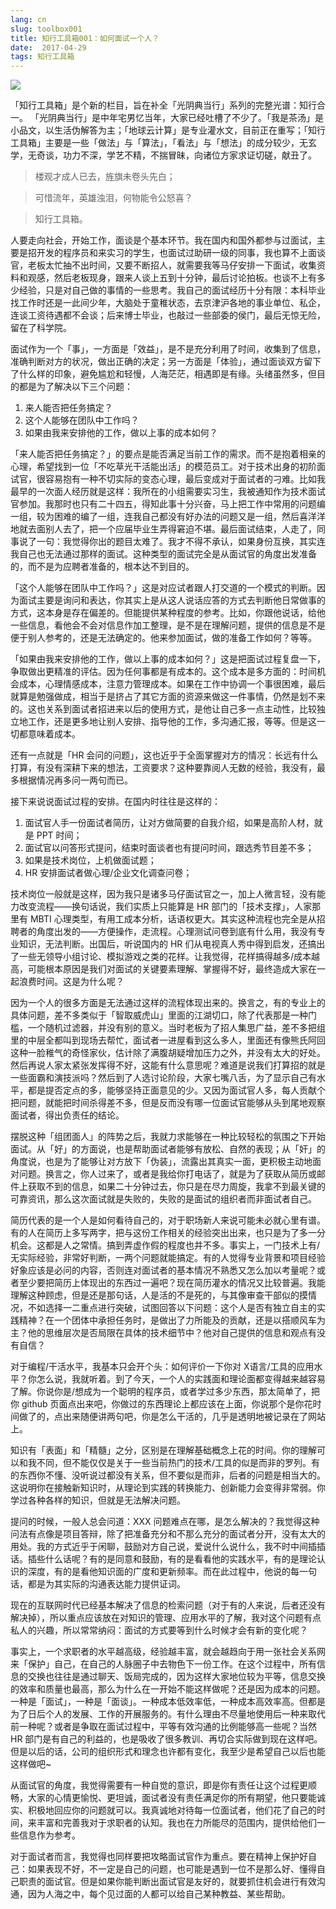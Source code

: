 ```yaml
---
lang: cn
slug: toolbox001
title: 知行工具箱001：如何面试一个人？
date:  2017-04-29
tags: 知行工具箱
---
```

<!-- more -->
![](http://oouh9u8nz.bkt.gdipper.com//toolbox001.jpg)

「知行工具箱」是个新的栏目，旨在补全「光阴典当行」系列的完整光谱：知行合一。
「光阴典当行」是中年宅男忆当年，大家已经吐槽了不少了。「我是茶汤」是小品文，以生活伪解答为主；「地球云计算」是专业灌水文，目前正在重写；「知行工具箱」主要是一些「做法」与「算法」，「看法」与「想法」的成分较少，无玄学，无奇谈，功力不深，学艺不精，不揣冒昧，向诸位方家求证切磋，献丑了。

> 楼观才成人已去，旌旗未卷头先白；

> 可惜流年，英雄浊泪，何物能令公怒喜？

> 知行工具箱。

人要走向社会，开始工作，面谈是个基本环节。我在国内和国外都参与过面试，主要是招开发的程序员和来实习的学生，也面试过助研一级的同事，我也算不上面谈官，老板太忙抽不出时间，又要不断招人，就需要我等马仔安排一下面试，收集资料和观感，然后老板现身，跟来人谈上五到十分钟，最后讨论拍板。也谈不上有多少经验，只是对自己做的事情的一些思考。我自己的面试经历十分有限：本科毕业找工作时还是一此间少年，大脑处于童稚状态，去京津沪各地的事业单位、私企，连谈工资待遇都不会谈；后来博士毕业，也敲过一些部委的侯门，最后无惊无险，留在了科学院。

面试作为一个「事」，一方面是「效益」，是不是充分利用了时间，收集到了信息，准确判断对方的状况，做出正确的决定；另一方面是「体验」，通过面谈双方留下了什么样的印象，避免尴尬和轻慢，人海茫茫，相遇即是有缘。头绪虽然多，但目的都是为了解决以下三个问题：

1. 来人能否把任务搞定？
1. 这个人能够在团队中工作吗？
1. 如果由我来安排他的工作，做以上事的成本如何？

「来人能否把任务搞定？」的要点是能否满足当前工作的需求。而不是抱着相亲的心理，希望找到一位「不吃草光干活能出活」的模范员工。对于技术出身的初阶面试官，很容易抱有一种不切实际的变态心理，最后变成对于面试者的刁难。比如我最早的一次面人经历就是这样：我所在的小组需要实习生，我被通知作为技术面试官参加。我那时也只有二十四五，得知此事十分兴奋，马上把工作中常用的问题编一组，较为困难的编了一组，连我自己都没有好办法的问题又是一组，然后喜洋洋地就去面别人去了，把一个应届毕业生弄得窘迫不堪。最后面试结束，人走了，同事说了一句：我觉得你出的题目太难了。我才不得不承认，如果身份互换，其实连我自己也无法通过那样的面试。这种类型的面试完全是从面试官的角度出发准备的，而不是为应聘者准备的，根本达不到目的。

「这个人能够在团队中工作吗？」这是对应试者跟人打交道的一个模式的判断。因为面试主要是询问和表达，你其实上是从这人说话应答的方式去判断他日常做事的方式，这本身是存在偏差的。但能提供某种程度的参考。比如，你跟他说话，给他一些信息，看他会不会对信息作加工整理，是不是在理解问题，提供的信息是不是便于别人参考的，还是无法确定的。他来参加面试，做的准备工作如何？等等。

「如果由我来安排他的工作，做以上事的成本如何？」这是把面试过程复盘一下，争取做出更精准的评估。因为任何事都是有成本的。这个成本是多方面的：时间机会成本，心理情感成本，注意力管理成本。如果在工作中协调一个事很困难，最后就算是勉强做成，相当于是挤占了其它方面的资源来做这一件事情，仍然是划不来的。这也关系到面试者招进来以后的使用方式，是他让自己多一点主动性，比较独立地工作，还是更多地让别人安排、指导他的工作，多沟通汇报，等等。但是这一切都意味着成本。

还有一点就是「HR 会问的问题」，这也近乎于全面掌握对方的情况：长远有什么打算，有没有深耕下来的想法，工资要求？这种要靠阅人无数的经验，我没有，最多根据情况再多问一两句而已。

接下来说说面试过程的安排。在国内时往往是这样的：

1. 面试官人手一份面试者简历，让对方做简要的自我介绍，如果是高阶人材，就是 PPT 时间；
1. 面试官以问答形式提问，结束时面谈者也有提问时间，跟选秀节目差不多；
1. 如果是技术岗位，上机做面试题；
1. HR 安排面试者做心理/企业文化调查问卷；

技术岗位一般就是这样，因为我只是诸多马仔面试官之一，加上人微言轻，没有能力改变流程——换句话说，我们实质上只能算是 HR 部门的「技术支撑」，人家那里有 MBTI 心理类型，有用工成本分析，话语权更大。其实这种流程也完全是从招聘者的角度出发的——方便操作，走流程。心理测试问卷到底有什么用，我没有专业知识，无法判断。出国后，听说国内的 HR 们从电视真人秀中得到启发，还搞出了一些无领导小组讨论、模拟游戏之类的花样。让我觉得，花样搞得越多/成本越高，可能根本原因是我们对面试的关键要素理解、掌握得不好，最终造成大家在一起浪费时间。这是为什么呢？

因为一个人的很多方面是无法通过这样的流程体现出来的。换言之，有的专业上的具体问题，差不多类似于「智取威虎山」里面的江湖切口，除了代表那是一种门槛，一个随机过滤器，并没有别的意义。当时老板为了招人集思广益，差不多把组里的中层全都叫到现场去帮忙，面试者一进屋看到这么多人，里面还有像熊氏阿回这种一脸稚气的奇怪家伙，估计除了满腹胡疑增加压力之外，并没有太大的好处。然后再说人家太紧张发挥得不好，这能有什么意思呢？难道是说我们打算招的就是一些面霸和演技派吗？然后到了人选讨论阶段，大家七嘴八舌，为了显示自己有水平，都是提否定点的多，能够坚持正面意见的少。又因为面试官人多，每人贡献个把问题，就能把时间杀得差不多，但是反而没有哪一位面试官能够从头到尾地观察面试者，得出负责任的结论。

摆脱这种「组团面人」的阵势之后，我就力求能够在一种比较轻松的氛围之下开始面试。从「好」的方面说，也是帮助面试者能够有放松、自然的表现；从「奸」的角度说，也是为了能够让对方放下「伪装」，流露出其真实一面，更积极主动地面对问题。换言之，你人过来了，或者是我给你打电话了，就是为了获取从简历或邮件上获取不到的信息，如果二十分钟过去，你只是在尽力周旋，我拿不到最关键的可靠资讯，那么这次面试就是失败的，失败的是面试的组织者而非面试者自己。

简历代表的是一个人是如何看待自己的，对于职场新人来说可能未必就心里有谱。有的人在简历上多写两字，把与这份工作相关的经验突出出来，也只是为了多一分机会。这都是人之常情。搞到弄虚作假的程度也并不多。事实上，一门技术上有/无实际经验，非常好判断，一两个问题就能搞定。有的人觉得专业背景和项目经验好象应该是必问的内容，否则连对面试者的基本情况不熟悉又怎么加以考量呢？或者至少要把简历上体现出的东西过一遍吧？现在简历灌水的情况又比较普遍。我能理解这种顾虑，但是还是那句话，人是活的不是死的，与其像审查干部似的摸情况，不如选择一二重点进行突破，试图回答以下问题：这个人是否有独立自主的实践精神？在一个团体中承担任务时，是做出了力所能及的贡献，还是以搭顺风车为主？他的思维层次是否局限在具体的技术细节中？他对自己提供的信息和观点有没有自信？

对于编程/干活水平，我基本只会开个头：如何评价一下你对 X语言/工具的应用水平？你怎么说，我就听着。到了今天，一个人的实践面和理论面都变得越来越容易了解。你说你是/想成为一个聪明的程序员，或者学过多少东西，那太简单了，把你 github 页面点出来吧，你做过的东西理论上都应该在上面，你说那个是你花时间做了的，点出来随便讲两句吧，你是怎么干活的，几乎是透明地被记录在了网站上。

知识有「表面」和「精髓」之分，区别是在理解基础概念上花的时间。你的理解可以和我不同，但不能仅仅是关于一些当前热门的技术/工具的似是而非的罗列。有的东西你不懂、没听说过都没有关系，但不要似是而非，后者的问题是相当大的。这说明你在接触新知识时，从理论到实践的转换能力、创新能力会变得非常弱。你学过各种各样的知识，但就是无法解决问题。

提问的时候，一般人总会问道：XXX 问题难点在哪，是怎么解决的？我觉得这种问法有点像是项目答辩，除了把准备充分和不那么充分的面试者分开，没有太大的用处。我的方式近乎于闲聊，鼓励对方自己说，爱说什么说什么，我不时中间插插话。插些什么话呢？有的是同意和鼓励，有的是看看他的实践水平，有的是理论认识的深度，有的是看他知识面的广度和更新频率。而在此过程中，他说的每一句话，都是为其实际的沟通表达能力提供证词。

现在的互联网时代已经基本解决了信息的检索问题（对于有的人来说，后者还没有解决掉），所以重点应该放在对知识的管理、应用水平的了解，我对这个问题有点私人的兴趣，所以常常纳闷：面试的方式要等到什么时候才会有新的变化呢？

事实上，一个求职者的水平越高级，经验越丰富，就会越趋向于用一张社会关系网来「保护」自己，在自己的人脉圈子中去物色下一份工作。在这个过程中，所有信息的交换也往往是通过聊天、饭局完成的，因为这样大家地位较为平等，信息交换的效率和质量也最高，那么为什么在一开始不能这样做呢？还是因为成本的问题。一种是「面试」，一种是「面谈」。一种成本低效率低，一种成本高效率高。但都是为了日后个人的发展、工作的开展服务的。有什么理由不尽量地使用后一种来取代前一种呢？或者是争取在面试过程中，平等有效沟通的比例能够高一些呢？当然 HR 部门是有自己的利益的，也是吸收了很多教训、再切合实际做到现在这样吧。但是以后的话，公司的组织形式和理念也许都有变化，我至少是希望自己以后也能这样做吧~

从面试官的角度，我觉得需要有一种自觉的意识，即是你有责任让这个过程更顺畅，大家的心情更愉悦、更坦诚，面试者没有责任满足你的所有期望，他只要能诚实、积极地回应你的问题就可以。我真诚地对待每一位面试者，他们花了自己的时间，来丰富和完善我对于求职者的认知。我也在力所能尽的范围内，提供给他们一些信息作为参考。

对于面试者而言，我觉得也同样要把攻略面试官作为重点。要在精神上保护好自己：如果表现不好，不一定是自己的问题，也可能是遇到一位不是那么好、懂得自己职责的面试官。但是如果你能判断出面试官是友好的，就要抓住机会进行有效沟通，因为人海之中，每个见过面的人都可以给自己某种教益、某些帮助。
